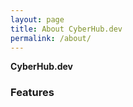 ```yaml
---
layout: page
title: About CyberHub.dev
permalink: /about/
---
```


**CyberHub.dev** 

### Features

